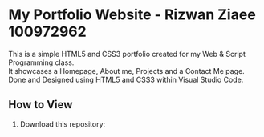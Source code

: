 # My Portfolio Website - Rizwan Ziaee 100972962

This is a simple HTML5 and CSS3 portfolio created for my Web & Script Programming class.  
It showcases a Homepage, About me, Projects and a Contact Me page.
Done and Designed using HTML5 and CSS3 within Visual Studio Code.

## How to View
1. Download this repository: 
 
